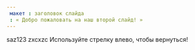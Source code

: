 ```yaml
---
 макет : заголовок слайда
 : « Добро пожаловать на наш второй слайд! »
---
```

saz123 zxcxzc
Используйте стрелку влево, чтобы вернуться!

